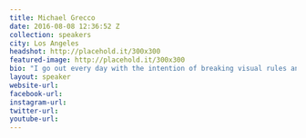 ```yaml
---
title: Michael Grecco
date: 2016-08-08 12:36:52 Z
collection: speakers
city: Los Angeles
headshot: http://placehold.it/300x300
featured-image: http://placehold.it/300x300
bio: "I go out every day with the intention of breaking visual rules and creating evocative, cinematic images that inspire. – Michael Grecco, Michael Grecco is an award winning and internationally renowned photographer of celebrity portraits, advertising and editorial commissions, private collections, and fine art. One of the most respected and sought after visual storytellers in the world, his artistic, conceptual vision and signature dramatic lighting create distinctive images that are dramatic, evocative, sophisticated, ironic, and comedic. Known for his high-concept imagery, Grecco is also famed for his innate ability to connect with each subject. Grecco is an expert and celebrated speaker on creativity, photography, and his signature lighting and directorial techniques. Having been dubbed “A Master of Light” by his peers, Grecco wholeheartedly admits his fascination with light and its effect in each and every photograph he takes. “Light is something I have studied, played with, and have been captivated by for decades. I find magic in its qualities. I have an immense passion for ‘molding’ light in order to create the shot that immortalizes a moment and induces an emotion. A reaction.” Grecco serves as the chair of the Advocacy Committee for APA National. He plays an important roll in serving the industry by fighting for the rights of photographers and helping protect the interests of image creators. Michael Grecco is based in Los Angeles."
layout: speaker
website-url:
facebook-url:
instagram-url:
twitter-url:
youtube-url:
---
```


